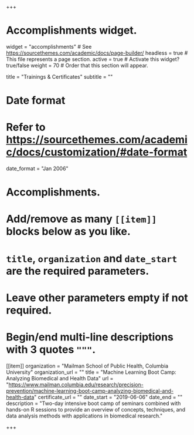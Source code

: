 +++
# Accomplishments widget.
widget = "accomplishments"  # See https://sourcethemes.com/academic/docs/page-builder/
headless = true  # This file represents a page section.
active = true  # Activate this widget? true/false
weight = 70  # Order that this section will appear.

title = "Trainings & Certificates"
subtitle = ""

# Date format
#   Refer to https://sourcethemes.com/academic/docs/customization/#date-format
date_format = "Jan 2006"

# Accomplishments.
#   Add/remove as many `[[item]]` blocks below as you like.
#   `title`, `organization` and `date_start` are the required parameters.
#   Leave other parameters empty if not required.
#   Begin/end multi-line descriptions with 3 quotes `"""`.

[[item]]
  organization = "Mailman School of Public Health, Columbia University"
  organization_url = ""
  title = "Machine Learning Boot Camp: Analyzing Biomedical and Health Data"
  url = "https://www.mailman.columbia.edu/research/precision-prevention/machine-learning-boot-camp-analyzing-biomedical-and-health-data"
  certificate_url = ""
  date_start = "2019-06-06"
  date_end = ""
  description = "Two-day intensive boot camp of seminars combined with hands-on R sessions to provide an overview of concepts, techniques, and data analysis methods with applications in biomedical research."

+++
